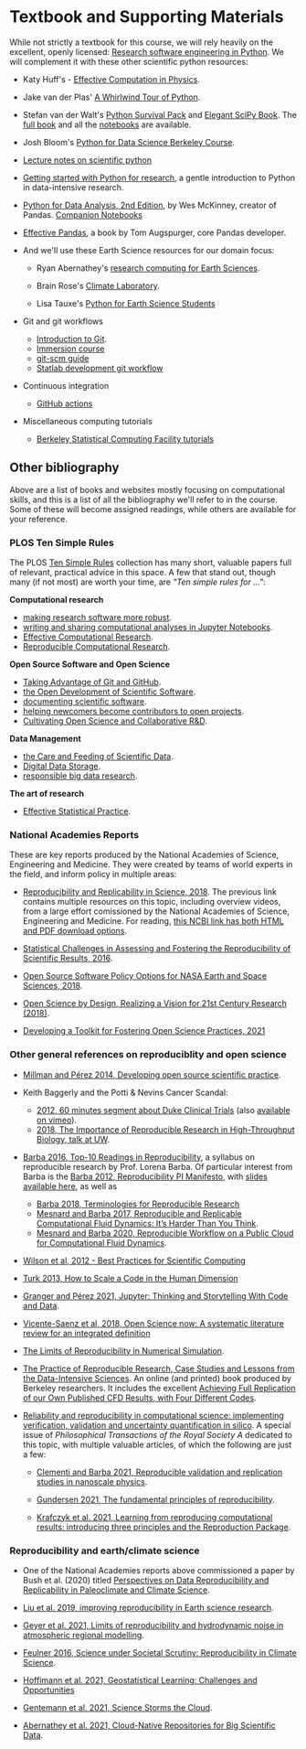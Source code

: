 # Textbook and Supporting Materials

While not strictly a textbook for this course, we will rely heavily on the excellent, openly licensed: [Research software engineering in Python](https://alan-turing-institute.github.io/rse-course/html/index.html).  We will complement it with these other scientific python resources:

+ Katy Huff's - [Effective Computation in Physics](http://physics.codes/).

+ Jake van der Plas' [A Whirlwind Tour of Python](https://jakevdp.github.io/WhirlwindTourOfPython).

+ Stefan van der Walt's [Python Survival Pack](https://github.com/stefanv/ds_intro) and [Elegant SciPy Book](https://github.com/elegant-scipy/elegant-scipy). The [full book](https://github.com/elegant-scipy/elegant-scipy) and all the [notebooks](https://github.com/elegant-scipy/notebooks) are available.

+ Josh Bloom's [Python for Data Science Berkeley Course](https://github.com/profjsb/python-seminar).

+ [Lecture notes on scientific python](https://www.scipy-lectures.org/intro/)

+ [Getting started with Python for research](https://github.com/TiesdeKok/LearnPythonforResearch), a gentle introduction to Python in data-intensive research.
    
+ [Python for Data Analysis, 2nd Edition](http://proquest.safaribooksonline.com/book/programming/python/9781491957653), by  Wes McKinney, creator of Pandas. [Companion Notebooks](https://github.com/wesm/pydata-book)
+ [Effective Pandas](https://github.com/TomAugspurger/effective-pandas), a book by Tom Augspurger, core Pandas developer.

+ And we'll use these Earth Science resources for our domain focus:

  - Ryan Abernathey's [research computing for Earth Sciences](https://github.com/rabernat/research_computing).

  - Brain Rose's [Climate Laboratory](https://brian-rose.github.io/ClimateLaboratoryBook/home.html).

  - Lisa Tauxe's [Python for Earth Science Students](https://nbviewer.org/github/ltauxe/Python-for-Earth-Science-Students/blob/master/_TableOfContents.ipynb)
    
+ Git and git workflows
    - [Introduction to Git](https://github.com/berkeley-scf/tutorial-git-basics/blob/master/git-intro.md). 
    - [Immersion course](http://gitimmersion.com)
    - [git-scm guide](https://book.git-scm.com)
    - [Statlab development git workflow](http://statlab.github.io/permute/dev/index.html)
    
+ Continuous integration
    - [GitHub actions](https://docs.github.com/en/free-pro-team@latest/actions)

+ Miscellaneous computing tutorials
    - [Berkeley Statistical Computing Facility tutorials](http://statistics.berkeley.edu/computing/training/tutorials)


## Other bibliography

Above are a list of books and websites mostly focusing on computational skills, and this is a list of all the bibliography we'll refer to in the course. Some of these will become assigned readings, while others are available for your reference.

### PLOS Ten Simple Rules

The PLOS [Ten Simple Rules](https://collections.plos.org/collection/ten-simple-rules/) collection has many short, valuable papers full of relevant, practical advice in this space. A few that stand out, though many (if not most) are worth your time, are _"Ten simple rules for ..."_:

**Computational research**
- [making research software more robust](http://dx.plos.org/10.1371/journal.pcbi.1005412).
- [writing and sharing computational analyses in Jupyter Notebooks](http://dx.plos.org/10.1371/journal.pcbi.1007007).
- [Effective Computational Research](http://dx.plos.org/10.1371/journal.pcbi.1003506).
- [Reproducible Computational Research](http://dx.plos.org/10.1371/journal.pcbi.1003285).

**Open Source Software and Open Science**
- [Taking Advantage of Git and GitHub](http://dx.plos.org/10.1371/journal.pcbi.1004947).
- [the Open Development of Scientific Software](http://dx.plos.org/10.1371/journal.pcbi.1002802).
- [documenting scientific software](http://dx.plos.org/10.1371/journal.pcbi.1006561).
- [helping newcomers become contributors to open projects](http://dx.plos.org/10.1371/journal.pcbi.1007296).
- [Cultivating Open Science and Collaborative R&D](http://dx.plos.org/10.1371/journal.pcbi.1003244).

**Data Management**
- [the Care and Feeding of Scientific Data](http://dx.plos.org/10.1371/journal.pcbi.1003542).
- [Digital Data Storage](http://dx.plos.org/10.1371/journal.pcbi.1005097).
- [responsible big data research](http://dx.plos.org/10.1371/journal.pcbi.1005399).

**The art of research**
- [Effective Statistical Practice](http://dx.plos.org/10.1371/journal.pcbi.1004961).

### National Academies Reports

These are key reports produced by the National Academies of Science, Engineering and Medicine. They were created by teams of world experts in the field, and inform policy in multiple areas:

- [Reproducibility and Replicability in Science, 2018](https://www.nationalacademies.org/our-work/reproducibility-and-replicability-in-science). The previous link contains multiple resources on this topic, including overview videos, from a large effort comissioned by the National Academies of Science, Engineering and Medicine. For reading, [this NCBI link has both HTML and PDF download options](https://www.ncbi.nlm.nih.gov/books/NBK547537).

- [Statistical Challenges in Assessing and Fostering the Reproducibility of Scientific Results, 2016](https://www.ncbi.nlm.nih.gov/books/NBK350344).

- [Open Source Software Policy Options for NASA Earth and Space Sciences, 2018](https://www.nap.edu/catalog/25217/open-source-software-policy-options-for-nasa-earth-and-space-sciences).

- [Open Science by Design, Realizing a Vision for 21st Century Research (2018)](https://www.ncbi.nlm.nih.gov/books/NBK525417).

- [Developing a Toolkit for Fostering Open Science Practices, 2021](https://www.ncbi.nlm.nih.gov/books/NBK575034)

### Other general references on reproduciblity and open science

- [Millman and Pérez 2014, Developing open source scientific practice](https://berkeley-stat159-f17.github.io/stat159-f17/_static/ref/millman-perez.pdf).

- Keith Baggerly and the Potti & Nevins Cancer Scandal:

    - [2012, 60 minutes segment about Duke Clinical Trials](https://www.youtube.com/watch?v=W5sZTNPMQRM) (also [available on vimeo](https://vimeo.com/165142857)).
    - [2018, The Importance of Reproducible Research in High-Throughput Biology, talk at UW](https://www.youtube.com/watch?v=8QJfNS7XXwA).


- [Barba 2016, Top-10 Readings in Reproducibility](https://lorenabarba.com/blog/barbagroup-reproducibility-syllabus), a syllabus on reproducible research by Prof. Lorena Barba. Of particular interest from Barba is the [Barba 2012, Reproducibility PI Manifesto](https://lorenabarba.com/gallery/reproducibility-pi-manifesto/), with [slides available here](https://figshare.com/articles/presentation/Reproducibility_PI_Manifesto/104539/1), as well as

    - [Barba 2018, Terminologies for Reproducible Research](https://arxiv.org/abs/1802.03311)
    - [Mesnard and Barba 2017, Reproducible and Replicable Computational Fluid Dynamics: It’s Harder Than You Think](https://ieeexplore.ieee.org/document/8012284).
    - [Mesnard and Barba 2020, Reproducible Workflow on a Public Cloud for Computational Fluid Dynamics](https://ieeexplore.ieee.org/document/8842605).


- [Wilson et al, 2012 - Best Practices for Scientific Computing](https://arxiv.org/abs/1210.0530)

- [Turk 2013, How to Scale a Code in the Human Dimension](https://arxiv.org/abs/1301.7064)

- [Granger and Pérez 2021, Jupyter: Thinking and Storytelling With Code and Data](https://ieeexplore.ieee.org/document/9387490).

- [Vicente-Saenz et al, 2018, Open Science now: A systematic literature review for an integrated definition](https://ideas.repec.org/a/eee/jbrese/v88y2018icp428-436.html)

- [The Limits of Reproducibility in Numerical Simulation](https://ieeexplore-ieee-org.libproxy.berkeley.edu/document/5719578).

- [The Practice of Reproducible Research, Case Studies and Lessons from the Data-Intensive Sciences](http://www.practicereproducibleresearch.org). An online (and printed) book produced by Berkeley researchers.  It includes the excellent [Achieving Full Replication of our Own Published CFD Results, with Four Different Codes](http://www.practicereproducibleresearch.org/case-studies/omesnard.html).

- [Reliability and reproducibility in computational science: implementing verification, validation and uncertainty quantification in silico](https://royalsocietypublishing.org/toc/rsta/2021/379/2197). A special issue of _Philosophical Transactions of the Royal Society A_ dedicated to this topic, with multiple valuable articles, of which the following are just a few:

    - [Clementi and Barba 2021, Reproducible validation and replication studies in nanoscale physics](https://royalsocietypublishing.org/doi/10.1098/rsta.2020.0068).

    - [Gundersen 2021, The fundamental principles of reproducibility](https://royalsocietypublishing.org/doi/10.1098/rsta.2020.0210).

    - [Krafczyk et al. 2021, Learning from reproducing computational results: introducing three principles and the Reproduction Package](https://royalsocietypublishing.org/doi/10.1098/rsta.2020.0069).


### Reproducibility and earth/climate science

- One of the National Academies reports above commissioned a paper by Bush et al. (2020) titled [Perspectives on Data Reproducibility and Replicability in Paleoclimate and Climate Science](https://hdsr.mitpress.mit.edu/pub/dijwtzza/release/1).

- [Liu et al. 2019, improving reproducibility in Earth science research](https://eos.org/opinions/improving-reproducibility-in-earth-science-research).

- [Geyer et al. 2021, Limits of reproducibility and hydrodynamic noise in atmospheric regional modelling](https://www.nature.com/articles/s43247-020-00085-4).

- [Feulner 2016, Science under Societal Scrutiny: Reproducibility in Climate Science](https://onlinelibrary.wiley.com/doi/10.1002/9781118865064.ch12).

- [Hoffimann et al. 2021, Geostatistical Learning: Challenges and Opportunities](https://arxiv.org/abs/2102.08791)

- [Gentemann et al. 2021, Science Storms the Cloud](https://www.essoar.org/doi/10.1002/essoar.10506344.2).

- [Abernathey et al. 2021, Cloud-Native Repositories for Big Scientific Data](https://ieeexplore.ieee.org/document/9354557).

